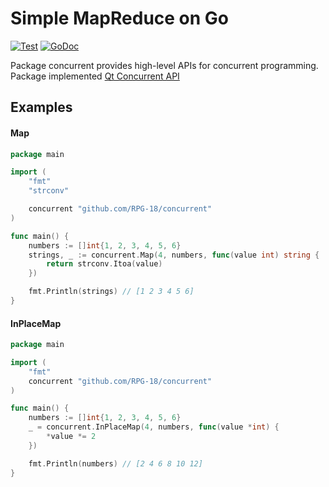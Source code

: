 # Simple MapReduce on Go

[![Test](https://github.com/RPG-18/concurent/actions/workflows/concurrent.yml/badge.svg?branch=main)](https://github.com/RPG-18/concurrent/actions)
[![GoDoc](https://pkg.go.dev/badge/github.com/RPG-18/concurent?status.svg)](https://pkg.go.dev/github.com/RPG-18/concurent?tab=doc)


Package concurrent provides high-level APIs for concurrent programming. Package implemented [Qt Concurrent API](https://doc.qt.io/qt-6/qtconcurrent-index.html)

## Examples

#### Map
```go
package main

import (
	"fmt"
	"strconv"

	concurrent "github.com/RPG-18/concurrent"
)

func main() {
	numbers := []int{1, 2, 3, 4, 5, 6}
	strings, _ := concurrent.Map(4, numbers, func(value int) string {
		return strconv.Itoa(value)
	})

	fmt.Println(strings) // [1 2 3 4 5 6]
}
```
#### InPlaceMap
```go
package main

import (
	"fmt"
	concurrent "github.com/RPG-18/concurrent"
)

func main() {
	numbers := []int{1, 2, 3, 4, 5, 6}
	_ = concurrent.InPlaceMap(4, numbers, func(value *int) {
		*value *= 2
	})

	fmt.Println(numbers) // [2 4 6 8 10 12]
}
```